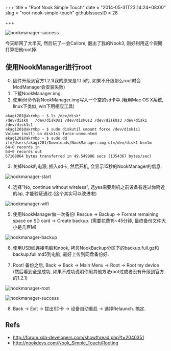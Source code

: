 +++
title = "Root Nook Simple Touch"
date = "2014-05-31T23:14:24+08:00"
slug = "root-nook-simple-touch"
githubIssuesID = 28

+++

![nookmanager-success](http://akagi201.qiniudn.com/nookmanager-success.jpg)

今天断网了大半天, 然后玩了一会Calibre, 翻出了我的Nook3, 刚好利用这个假期打算把他root掉.

## 使用NookManager进行root

0. 固件升级到官方1.2.1(我的原来是1.1.5的, 如果不升级那么root时会ModManager会安装失败)
1. 下载NookManager.img.
2. 使用dd命令将NookManager.img写入一个空的sd卡中.(我用Mac OS X系统, linux下类似, win下用相应工具)

```
akagi201@akrmbp ~ $ ls /dev/disk*
/dev/disk0   /dev/disk0s1 /dev/disk0s2 /dev/disk0s3 /dev/disk1   /dev/disk1s1
akagi201@akrmbp ~ $ sudo diskutil umount force /dev/disk1s1
Volume (null) on disk1s1 force-unmounted
akagi201@akrmbp ~ $ sudo dd if=/Users/akagi201/Downloads/NookManager.img of=/dev/disk1 bs=1m
64+0 records in
64+0 records out
67108864 bytes transferred in 49.549986 secs (1354367 bytes/sec)
```

3. 关掉Nook的电源, 插入sd卡, 然后开机, 会显示15秒的NookManager的信息.

![nookmanager-start](http://akagi201.qiniudn.com/nookmanager-start.jpg)

4. 选择"No, continue without wireless", 选yes需要刷机之前设备有连过你附近的ap, 才能验证通过.(这个其实可以改进啦)

![nookmanager-wifi](http://akagi201.qiniudn.com/nookmanager-wifi.jpg)

5. 使用NookManager做一次备份! Rescue -> Backup -> Format remaining space on SD card -> Create backup. (需要花费15~45分钟, 最终备份文件大小是几百M)

![nookmanager-backup](http://akagi201.qiniudn.com/nookmanager-backup.jpg)

6. 使用USB线连接电脑和nook, 拷贝NookBackup分区下的backup.full.gz和backup.full.md5到电脑, 最好上传到网盘备份好.

7. Root! 备份之后, Back -> Back -> Main Menu -> Root -> Root my device (然后看到全是成功, 如果不成功说明你用其他方法root过或者没有升级到官方的1.2.1)

![nookmanager-root](http://akagi201.qiniudn.com/nookmanager-root.jpg)

![nookmanager-success](http://akagi201.qiniudn.com/nookmanager-success.jpg)

8. Back -> Exit -> 拔出SD卡 -> 设备自动重启 -> 选择Relaunch. 搞定.

## Refs
* <http://forum.xda-developers.com/showthread.php?t=2040351>
* <http://nookdevs.com/Nook_Simple_Touch/Rooting>
